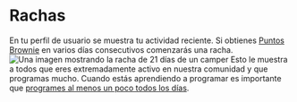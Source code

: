# Rachas
En tu perfil de usuario se muestra tu actividad reciente. Si obtienes [Puntos Brownie](Puntos-Brownie) en varios días consecutivos comenzarás una racha.
![Una imagen mostrando la racha de 21 días de un camper](https://www.evernote.com/l/AlyDvfhZplROUZxyMN8dIGGd-DQT7Bn8S9oB/image.png)
Esto le muestra a todos que eres extremadamente activo en nuestra comunidad y que programas mucho. Cuando estás aprendiendo a programar es importante que [programes al menos un poco todos los días](http://www.quora.com/How-does-one-become-a-great-coder/answer/Quincy-Larson).

